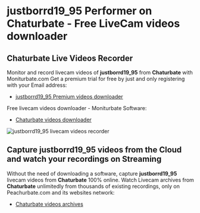 # justborrd19_95 Performer on Chaturbate - Free LiveCam videos downloader

## Chaturbate Live Videos Recorder

Monitor and record livecam videos of **justborrd19_95** from **Chaturbate** with Moniturbate.com
Get a premium trial for free by just and only registering with your Email address:
* [justborrd19_95 Premium videos downloader](https://moniturbate.com/request-demo-licence-key.html)

Free livecam videos downloader - Moniturbate Software:
* [Chaturbate videos downloader](https://moniturbate.com/moniturbate-download-software.html)

![justborrd19_95 livecam videos recorder](https://peachurnet.com/templates/moniturbate-software.png)


## Capture justborrd19_95 videos from the Cloud and watch your recordings on Streaming

Without the need of downloading a software, capture **justborrd19_95** livecam videos from **Chaturbate** 100% online.
Watch Livecam archives from **Chaturbate** unlimitedly from thousands of existing recordings, only on Peachurbate.com and its websites network:
* [Chaturbate videos archives](https://peachurnet.com/)
